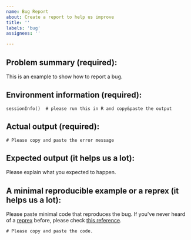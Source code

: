 ```yaml
---
name: Bug Report
about: Create a report to help us improve
title: ''
labels: 'bug'
assignees: ''

---
```


## Problem summary (required):
This is an example to show how to report a bug.

## Environment information (required):
```
sessionInfo()  # please run this in R and copy&paste the output
```

## Actual output (required):
```
# Please copy and paste the error message

```

## Expected output (it helps us a lot):
Please explain what you expected to happen.

## A minimal reproducible example or a reprex (it helps us a lot):
Please paste minimal code that reproduces the bug. If you've never heard of a [reprex](http://reprex.tidyverse.org/) before, please check [this reference](https://github.com/tidyverse/reprex#usage).
```
# Please copy and paste the code.

```

